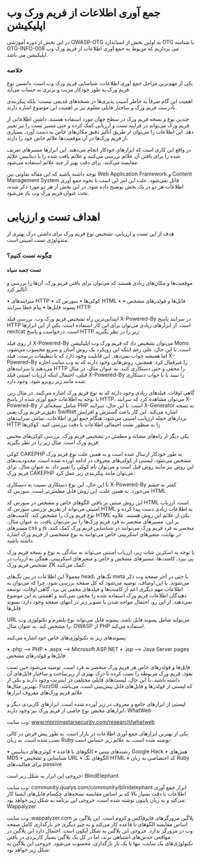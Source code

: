 # جمع آوری اطلاعات از فریم ورک وب اپلیکیشن

در این بخش از دوره آموزشی OWASP-OTG به اولین بخش از استاندارد OTG با شناسه OTG-INFO-008 می پردازیم که مربوط به جمع آوری اطلاعات از فریم ورک وب اپلیکیشن می باشد.
### خلاصه

یکی از مهم‌ترین مراحل جمع آوری اطلاعات، شناسایی فریم ورک وب است. دانستن نوع فریم ورک به طور خودکار مزیت و برتری به حساب می‌آید.

اهمیت این گام صرفاً به خاطر آسیب پذیری‌ها در نسخه‌های قدیمی نیست؛ بلکه پیکربندی نادرست فریم ورک و ساختار فایلی معلوم نیز بر اهمیت این موضوع اشاره دارند.

چندین نوع و نسخه فریم ورک در سطح جهان مورد استفاده هستند. داشتن اطلاعاتی از فریم ورک می‌تواند در فرایند تست و ارزیابی کمک کرده و حتی مسیر تست را نیز تغییر دهد. این اطلاعات را می‌توان از طریق آنالیز دقیق مکان‌های خاص به دست آورد. بسیاری از فریم ورک‌ها در آن موقعیت‌ها علائم خاص خود را دارند.

در واقع این کاری است که ابزارهای خودکار انجام می‌دهند. این ابزارها مسیرهای تعریف شده را برای یافتن آن علائم بررسی می‌کنند و علائم یافت شده را با دیتابیس علائم مقایسه می‌کنند. برای دقت بهتر از چند علائم استفاده می‌شود.

توجه داشته باشید که این مقاله تفاوتی بین Web Application Framework و Content Management System قائل نمی‌شود. علت این امر این است تا نحوه جمع آوری اطلاعات هر دو در یک بخش توضیح داده شود. در این بخش از هر دو مورد ذکر شده، تحت عنوان فریم ورک وب یاد می‌شود.
# اهداف تست و ارزیابی

هدف از این تست و ارزیابی، تشخیص نوع فریم ورک برای داشتن درک بهتری از متدولوژی تست امنیتی است.

### چگونه تست کنیم؟
#### تست جعبه سیاه

موقعیت‌ها و مکان‌های زیادی هستند که می‌توان برای یافتن فریم ورک، آن‌ها را بررسی و آنالیز کرد:

• سرایندهای HTTP
• کوکی‌ها
• سورس کد HTML
• فایل‌ها و فولدرهای مشخص
• پسوند فایل‌ها
• پیام خطا
سرایند HTTP

ابتدایی‌ترین راه تشخیص فریم ورک وب، بررسی فیلد X-Powered-By در سرایند پاسخ HTTP است. از ابزارهای زیادی می‌توان برای این کار استفاده است. یکی از این ابزارها nectcat است. درخواست و پاسخ HTTP زیر را در نظر بگیرید:

از روی فیلد X-Powered-By می‌توان تشخیص داد که فریم ورک وب اپلیکیشن Mono است. با این حال، علی رغم اینکه این رویکرد یک روش آسان و سریع محسوب می‌شود، اما همیشه جواب نمی‌دهد. این قابلیت وجود دارد که با تنظیمات درست، فیلد X-Powered-By را غیرفعال کرد. همچنین، روش‌هایی وجود دارند که به وب سایت اجازه می‌دهند تا سرایندهای HTTP را مخفی و حتی دستکاری کنند. به عنوان مثال، در مثال قبلی، احتمال اینکه ارزیاب امنیتی فیلد X-Powered-By را نبیند یا با جواب دستکاری شده مانند زیر روبرو شود، وجود دارد:

گاهی اوقات، فیلدهای زیادی وجود دارند که به نوع فریم ورک اشاره می‌کنند. در مثال زیر، با توجه به اطلاعات جمع آوری شده از پاسخ HTTP، می‌توان مشاهده کرد که سرایند X-Powered-By شامل نسخه‌ای از PHP است. با این حال، سرایند X-Generator به نسخه دقیق‌تر فریم ورک یعنی Swiftlet اشاره می‌کند. این کار باعث گسترش و افزایش بردارهای حمله ارزیابب امنیتی می‌شود. هنگام جمع آوری اطلاعات، تمامی سرایندهای HTTP را به منظور نشت احتمالی اطلاعات با دقت بررسی کنید.
کوکی‌ها

یکی دیگر از راه‌های مشابه و مطمئن در تشخیص فریم ورک، بررسی کوکی‌های مختص فریم ورک است. مثال زیر را در نظر بگیرید:

کوکی CAKEPHP به طور خودکار ارسال شده است و به همین علت نوع فریم ورک مشخص می‌شود. لیستی از کوکی‌های معروف در ادامه آورده شده است. محدودیت‌های این روش نیز مانند روش قبل است و می‌توان نام کوکی را تغییر داد. به عنوان مثال، برای فریم ورک CAKEPHP می‌توان مانند پیکربندی زیر عمل کرد:

با این حال، این نوع دستکاری نسبت به دستکاری X-Powered-By کمتر به چشم می‌خورد. به همین علت، این روش قابل مطمئن‌تر است.
سورس کد HTML

این روش مبتنی بر یافتن الگوهای خاص و مشخص در سورس کد HTML است. ارزیاب امنیتی می‌تواند از طریق بررسی سورس کد HTML به اطلاعات زیادی دست پیدا کرده و نوع فریم ورک را مشخص کند. کامنت‌های HTML یکی از علائم این روش هستند. علاوه بر این، مسیرهای منحصر به فرد فریم ورک‌ها را نیز می‌توان یافت. به عنوان مثال، مسیرهای css و js منحصر به فرد فریم ورک می‌توانند در شناسایی فریم ورک کمک کنند. در نهایت، متغیرهای اسکریپتی خاص می‌توانند به نوع مشخصی از فریم ورک اشاره داشته باشند.

با توجه به اسکرین شات زیر، ارزیاب امنیتی می‌تواند به سادگی به نوع و نسخه فریم ورک پی ببرد. کامنت‌ها، مسیرهای مشخص و خاص و متغیرهای اسکریپتی، همگی به ارزیاب در تشخیص فریم ورک ZK کمک می‌کنند.

معمولاً این اطلاعات در بین تگ‌های head، تگ‌های meta یا حتی در آخر صفحه وب ذکر می‌شوند. با این اوصاف، توصیه می‌شود که کل صفحه بررسی شود، چرا که می‌توان به اطلاعات مهم دیگری اعم از کامنت‌ها و فیلدهای مخفی پی برد. گاهی اوقات، توسعه دهندگان اطلاعات فریم ورک استفاده شده را مخفی نمی‌کنند و اهمیتی به این موضوع نمی‌دهند. از این رو، احتمال مواجه شدن با تصویر زیر در انتهای صفحه وجود دارد:
پسوند فایل‌ها

URL می‌تواند شامل پسوند فایل باشد. پسوند فایل می‌تواند نوع پلتفرم و تکنولوژی وب را مشخص کند. به عنوان مثال، OWASP از PHP استفاده می‌کند.

پسوندهای زیر به تکنولوژی‌های خاص خود اشاره می‌کنند:

• .php –> PHP
• .aspx –> Microsoft ASP.NET
• .jsp –> Java Server pages
فایل‌ها و فولدرهای مشخص

فایل‌ها و فولدرهای خاص هر فریم ورک منحصر به فرد است. توصیه می‌شود حین تست نفوذ، فریم ورک مربوطه را نصب کرده تا درک بهتری از زیرساخت و ساختار فایل‌های آن داشته باشید. با این حال، لیست‌های فایلی مختلفی در اینترنت وجود دارند و یکی از بهترین‌ مثال‌ها، FuzzDB که لیستی از فولدرها و فایل‌های قابل پیش‌بینی است، می‌باشد.
علائم فریم ورک‌های معروف
ابزارها

لیستی از ابزارهای جامع و معروف در زیر آورده شده است. ابزارهای کاربردی دیگر و ابزارهای مختص نوع خاصی از فریم ورک نیز وجود دارند.
WhatWeb

وب سایت: www.morningstarsecurity.com/research/whatweb

یکی از بهترین ابزارهای جمع آوری اطلاعات در بازار است. به طور پیش فرض در کالی نصب شده است. به زبان Ruby نوشته شده است. به علائم زیر حساس است:

• رشته‌های متنی
• الگوهای با قاعده
• کوئری‌های دیتابیس Google Hack
• هش‌های MD5
• شناسایی و تشخیص URL
• الگوهای تگ HTML
• کد اختصاصی به زبان Ruby برای فعالیت‌های passive

خروجی این ابزار به شکل زیر است:
BlindElephant

وب سایت: community.qualys.com/community/blindelephant
ابزار جمع آوری اطلاعات با دقت بسیار بالا که بر اساس مقایسه نسخه‌های چِکسام فایل‌های ایستا کار می‌کند و به زبان پایتون نوشته شده است. خروجی این برنامه به شکل زیر خواهد بود:
Wappalyzer

وب سایت: wappalyzer.com
پلاگین مرورگرهای فایرفاکس و کروم است. این پلاگین بر اساس مقایسه الگوهای با قاعده کار می‌کند و به چیز دیگری جز بارگذاری کامل صفحه وب در مرورگر ندارد. خروجی این پلاگین به شکل آیکون است. احتمال دارد این پلاگین در مواقعی حدس‌های اشتباهی بزند، اما در کل یک پلاگین بسیار کاربردی در یافتن تکنولوژی‌های یک سایت، تنها با یک بار بارگذاری، محسوب می‌شود. خروجی این پلاگین به شکل زیر خواهد بود:
